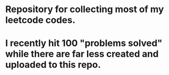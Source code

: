 # Repository for collecting most of my leetcode codes.

# I recently hit 100 "problems solved" while there are far less created and uploaded to this repo.